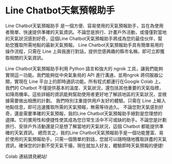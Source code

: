 # Line Chatbot天氣預報助手
Line Chatbot天氣預報助手 是一個方便、容易使用的天氣預報助手，旨在為使用者簡單、快速提供準確的天氣資訊。不論您是旅行、計畫戶外活動，或僅僅對當地的天氣狀況感到好奇，這個Line Chatbot天氣預報助手將成為您的最佳伙伴，幫助您獲取所需地點的最新天氣預報。
Line Chatbot天氣預報助手具有簡單易用的操作流程，只需在 Line 上與我進行對話，提供您感興趣的縣市名稱，即可立即獲取相關的天氣資訊。

Line Chatbot天氣預報助手利用 Python 語言和強大的 ngrok 工具，讓我們能夠實現這一功能。我們能夠從中央氣象局的 API 進行溝通，並用ngrok 將伺服器公開，實現在 Line 平台上的即時通訊功能。所有程式都運行在Google Colab 上。
我們的 Chatbot 不僅提供基本的溫度、天氣狀況，還包括其他重要的天氣指標，如降雨機率。這些詳細的資訊能夠幫助使用者更好地了解該地區的天氣狀況，並根據需要做出相應的計劃。
我們特別注重提供用戶友好的體驗。只需在 Line 上輸入地點信息，即可迅速獲取所需的天氣預報，無需等待過久。
不論您對天氣感到好奇，還是需要準確的天氣預報，我的Line Chatbot天氣預報助手絕對是您理想的選擇。它的實用性和便捷性使其成為您日常生活中不可或缺的助手。不論您是計劃旅行、安排戶外活動還是只是想了解當地的天氣狀況，這個 Chatbot 都能提供準確的天氣資訊。
總而言之，我的Line Chatbot天氣預報助手是一個功能豐富、易於使用的天氣預報助手。只需一個簡單的對話，您就可以隨時隨地獲取詳盡的天氣資訊，確保您的計劃不受天氣干擾。現在就加入好友，體驗即時天氣預報的便捷!

Colab 連結請見網站!